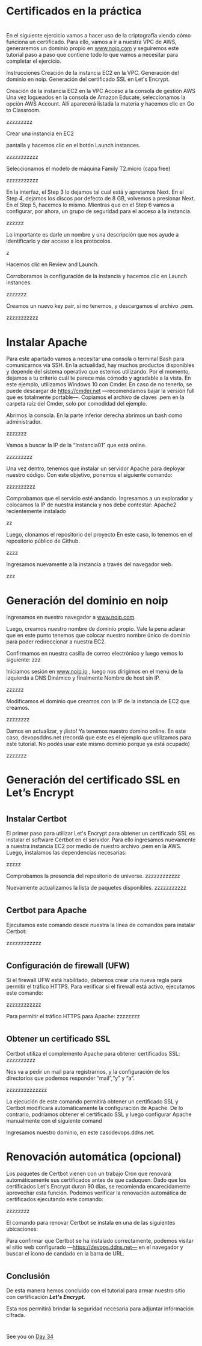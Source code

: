 

# Certificados en la práctica

#
#

En el siguiente ejercicio vamos a hacer uso de la criptografía viendo cómo funciona un certificado. Para ello, vamos a ir a nuestra VPC de AWS, generaremos un dominio propio en www.noip.com y seguiremos este tutorial paso a paso que contiene todo lo que vamos a necesitar para completar el ejercicio.



Instrucciones
Creación de la instancia EC2 en la VPC.
Generación del dominio en noip.
Generación del certificado SSL en Let's Encrypt.


Creación de la instancia EC2 en la VPC
Acceso a la consola de gestión AWS
Una vez logueados en la consola de Amazon Educate, seleccionamos la opción AWS Account. Allí aparecerá listada la materia y hacemos clic en Go to Classroom.


zzzzzzzzz


Crear una instancia en EC2



pantalla y hacemos clic en el botón Launch instances. 

zzzzzzzzzzz


Seleccionamos el modelo de máquina Family T2.micro (capa free) 

zzzzzzzzzzz



En la interfaz, el Step 3 lo dejamos tal cual está y apretamos Next. En el Step 4, dejamos los discos por defecto de 8 GB, volvemos a presionar Next. En el Step 5, hacemos lo mismo. Mientras que en el Step 6 vamos a configurar, por ahora, un grupo de seguridad para el acceso a la instancia.



zzzzzz

Lo importante es darle un nombre y una descripción que nos ayude a identificarlo y dar acceso a los protocolos.

z

Hacemos clic en Review and Launch.

Corroboramos la configuración de la instancia y hacemos clic en Launch instances.


zzzzzzz

Creamos un nuevo key pair, si no tenemos, y descargamos el archivo .pem.


zzzzzzzzzzz




#
#
# Instalar Apache


Para este apartado vamos a necesitar una consola o terminal Bash para comunicarnos vía SSH. En la actualidad, hay muchos productos disponibles y depende del sistema operativo que estemos utilizando. Por el momento, dejamos a tu criterio cuál te parece más cómodo y agradable a la vista. En este ejemplo, utilizamos Windows 10 con Cmder. En caso de no tenerlo, se puede descargar de https://cmder.net —recomendamos bajar la versión full que es totalmente portable—. Copiamos el archivo de claves .pem en la carpeta raíz del Cmder, solo por comodidad del ejemplo. 


Abrimos la consola. En la parte inferior derecha abrimos un bash como administrador.


zzzzzzz

Vamos a buscar la IP de la “Instancia01” que está online.

zzzzzzzzz


Una vez dentro, tenemos que instalar un servidor Apache para deployar nuestro código. Con este objetivo, ponemos el siguiente comando:

zzzzzzzzzz

Comprobamos que el servicio esté andando. Ingresamos a un explorador y colocamos la IP de nuestra instancia y nos debe contestar: Apache2 recientemente instalado


zz

Luego, clonamos el repositorio del proyecto  En este caso, lo tenemos en el repositorio público de Github.


zzzz


Ingresamos nuevamente a la instancia a través del navegador web.

zzz


#
#
# Generación del dominio en noip


Ingresamos en nuestro navegador a www.noip.com.


Luego, creamos nuestro nombre de dominio propio. Vale la pena aclarar que en este punto tenemos que colocar nuestro nombre único de dominio para poder redireccionar a nuestra EC2.

Confirmamos en nuestra casilla de correo electrónico y luego vemos lo siguiente:
zzz


Iniciamos sesión en www.noip.io , luego nos dirigimos en el menú de la izquierda a DNS Dinámico y finalmente Nombre de host sin IP.

zzzzzz



Modificamos el dominio que creamos con la IP de la instancia de EC2 que creamos.


zzzzzzzz

Damos en actualizar, y ¡listo! Ya tenemos nuestro domino online. En este caso, devopsddns.net (recordá que este es el ejemplo que utilizamos para este tutorial. No podés usar este mismo dominio porque ya está ocupado)


zzzzzzz


#
#
# Generación del certificado SSL en Let’s Encrypt 
#

## Instalar Certbot

El primer paso para utilizar Let's Encrypt para obtener un certificado SSL es instalar el software Certbot en el servidor. Para ello ingresamos nuevamente a nuestra 
instancia EC2 por medio de nuestro archivo .pem en la AWS. Luego, instalamos las dependencias necesarias:


zzzzz

Comprobamos la presencia del repositorio de universe.
zzzzzzzzzzzz



Nuevamente actualizamos la lista de paquetes disponibles.
zzzzzzzzzzz




#
## Certbot para Apache

Ejecutamos este comando desde nuestra la línea de comandos para instalar Certbot:


zzzzzzzzzzzz

#
## Configuración de firewall (UFW)


Si el firewall UFW está habilitado, debemos crear una nueva regla para permitir el tráfico HTTPS. Para verificar si el firewall está activo, ejecutamos este comando:


zzzzzzzzzzzz

Para permitir el tráfico HTTPS para Apache:
zzzzzzzz


#
## Obtener un certificado SSL


Certbot utiliza el complemento Apache para obtener certificados SSL:
zzzzzzzzzz





Nos va a pedir un mail para registrarnos, y la configuración de los directorios que podemos responder “mail”,“y” y “a”.

zzzzzzzzzzzzzz




La ejecución de este comando permitirá obtener un certificado SSL y Certbot modificará automáticamente la configuración de Apache. De lo contrario, podríamos obtener el certificado SSL y luego configurar Apache manualmente con el siguiente comand




Ingresamos nuestro dominio, en este casodevops.ddns.net.


#
#
# Renovación automática (opcional)


Los paquetes de Certbot vienen con un trabajo Cron que renovará automáticamente sus certificados antes de que caduquen. Dado que los certificados Let's Encrypt duran 90 días, se recomienda encarecidamente aprovechar esta función. Podemos verificar la renovación automática de certificados ejecutando este comando:


zzzzzzzz


El comando para renovar Certbot se instala en una de las siguientes ubicaciones:





Para confirmar que Certbot se ha instalado correctamente, podemos visitar el sitio web configurado —https://devops.ddns.net— en el navegador y buscar el ícono de candado en la barra de URL.


#
#
## Conclusión

De esta manera hemos concluido con el tutorial para armar nuestro sitio con certificación ***Let's Encrypt.*** 


Esta nos permitirá brindar la seguridad necesaria para adjuntar información cifrada.

















 





















#
#
#
#
#

See you on [Day 34](day34.md) 
